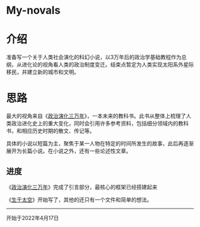 My-novals
===========
 
# 介绍
准备写一个关于人类社会演化的科幻小说，以3万年后的政治学基础教程作为总纲，从进化论的视角看人类的政治制度变迁。结束点暂定为人类实现太阳系外星际移民，并建立新的城市和文明。

# 思路

最大的视角来自《[政治演化三万年](https://github.com/alone-tree/My-novals/blob/main/%E6%94%BF%E6%B2%BB%E6%BC%94%E5%8C%96%E4%B8%89%E4%B8%87%E5%B9%B4.md)》，一本未来的教科书。此书从整体上梳理了人类政治进化史上的重大变化，同时会引用许多参考资料，包括细分领域内的教科书，和相应历史时期的散文、传记等。

具体的小说以短篇为主，聚焦于某一人物在特定的时间所发生的故事，此后再逐渐展开为长篇小说。在小说之外，还有一些论述性文章。

进度
-------------

《[政治演化三万年](https://github.com/alone-tree/My-novals/blob/main/%E6%94%BF%E6%B2%BB%E6%BC%94%E5%8C%96%E4%B8%89%E4%B8%87%E5%B9%B4.md)》完成了引言部分，最核心的框架已经搭建起来

《[生于太空](https://github.com/alone-tree/My-novals/blob/main/%E7%94%9F%E4%BA%8E%E5%A4%AA%E7%A9%BA.md)》开始写了，其他的还只有一个文件和简单的想法。


---------------

开始于2022年4月17日
